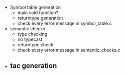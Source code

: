 - Symbol table generation
    - main void function?
    - returntype generation
    - check every error message in symbol_table.c
- semantic checks
    - type checking
    - no typecast
    - returntype check
    - check every error message in semantic_checks.c
- tac generation
    -
